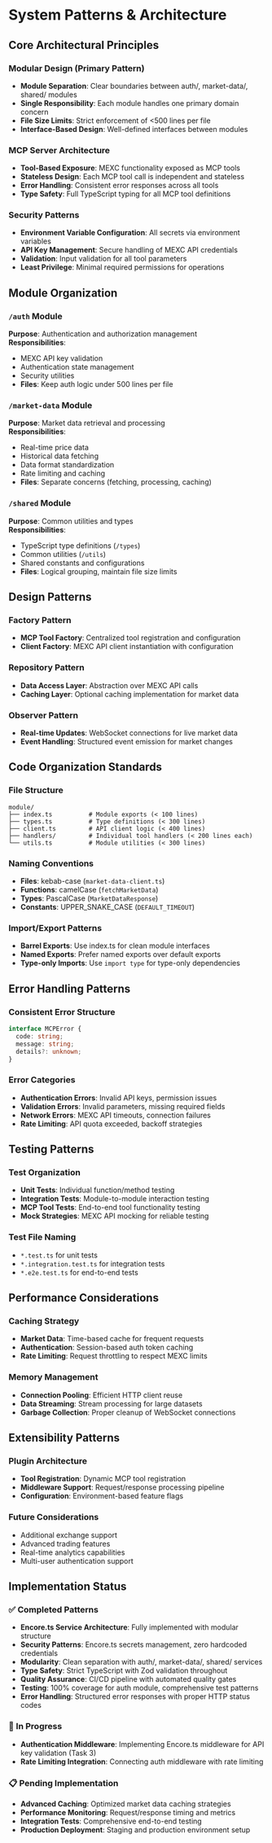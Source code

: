 # System Patterns & Architecture

## Core Architectural Principles

### Modular Design (Primary Pattern)
- **Module Separation**: Clear boundaries between auth/, market-data/, shared/ modules
- **Single Responsibility**: Each module handles one primary domain concern
- **File Size Limits**: Strict enforcement of <500 lines per file
- **Interface-Based Design**: Well-defined interfaces between modules

### MCP Server Architecture
- **Tool-Based Exposure**: MEXC functionality exposed as MCP tools
- **Stateless Design**: Each MCP tool call is independent and stateless
- **Error Handling**: Consistent error responses across all tools
- **Type Safety**: Full TypeScript typing for all MCP tool definitions

### Security Patterns
- **Environment Variable Configuration**: All secrets via environment variables
- **API Key Management**: Secure handling of MEXC API credentials
- **Validation**: Input validation for all tool parameters
- **Least Privilege**: Minimal required permissions for operations

## Module Organization

### `/auth` Module
**Purpose**: Authentication and authorization management  
**Responsibilities**:
- MEXC API key validation
- Authentication state management
- Security utilities
- **Files**: Keep auth logic under 500 lines per file

### `/market-data` Module  
**Purpose**: Market data retrieval and processing  
**Responsibilities**:
- Real-time price data
- Historical data fetching
- Data format standardization
- Rate limiting and caching
- **Files**: Separate concerns (fetching, processing, caching)

### `/shared` Module
**Purpose**: Common utilities and types  
**Responsibilities**:
- TypeScript type definitions (`/types`)
- Common utilities (`/utils`)
- Shared constants and configurations
- **Files**: Logical grouping, maintain file size limits

## Design Patterns

### Factory Pattern
- **MCP Tool Factory**: Centralized tool registration and configuration
- **Client Factory**: MEXC API client instantiation with configuration

### Repository Pattern
- **Data Access Layer**: Abstraction over MEXC API calls
- **Caching Layer**: Optional caching implementation for market data

### Observer Pattern
- **Real-time Updates**: WebSocket connections for live market data
- **Event Handling**: Structured event emission for market changes

## Code Organization Standards

### File Structure
```
module/
├── index.ts          # Module exports (< 100 lines)
├── types.ts          # Type definitions (< 300 lines)
├── client.ts         # API client logic (< 400 lines)
├── handlers/         # Individual tool handlers (< 200 lines each)
└── utils.ts          # Module utilities (< 300 lines)
```

### Naming Conventions
- **Files**: kebab-case (`market-data-client.ts`)
- **Functions**: camelCase (`fetchMarketData`)
- **Types**: PascalCase (`MarketDataResponse`)
- **Constants**: UPPER_SNAKE_CASE (`DEFAULT_TIMEOUT`)

### Import/Export Patterns
- **Barrel Exports**: Use index.ts for clean module interfaces
- **Named Exports**: Prefer named exports over default exports
- **Type-only Imports**: Use `import type` for type-only dependencies

## Error Handling Patterns

### Consistent Error Structure
```typescript
interface MCPError {
  code: string;
  message: string;
  details?: unknown;
}
```

### Error Categories
- **Authentication Errors**: Invalid API keys, permission issues
- **Validation Errors**: Invalid parameters, missing required fields
- **Network Errors**: MEXC API timeouts, connection failures
- **Rate Limiting**: API quota exceeded, backoff strategies

## Testing Patterns

### Test Organization
- **Unit Tests**: Individual function/method testing
- **Integration Tests**: Module-to-module interaction testing
- **MCP Tool Tests**: End-to-end tool functionality testing
- **Mock Strategies**: MEXC API mocking for reliable testing

### Test File Naming
- `*.test.ts` for unit tests
- `*.integration.test.ts` for integration tests
- `*.e2e.test.ts` for end-to-end tests

## Performance Considerations

### Caching Strategy
- **Market Data**: Time-based cache for frequent requests
- **Authentication**: Session-based auth token caching
- **Rate Limiting**: Request throttling to respect MEXC limits

### Memory Management
- **Connection Pooling**: Efficient HTTP client reuse
- **Data Streaming**: Stream processing for large datasets
- **Garbage Collection**: Proper cleanup of WebSocket connections

## Extensibility Patterns

### Plugin Architecture
- **Tool Registration**: Dynamic MCP tool registration
- **Middleware Support**: Request/response processing pipeline
- **Configuration**: Environment-based feature flags

### Future Considerations
- Additional exchange support
- Advanced trading features
- Real-time analytics capabilities
- Multi-user authentication support

## Implementation Status

### ✅ Completed Patterns
- **Encore.ts Service Architecture**: Fully implemented with modular structure
- **Security Patterns**: Encore.ts secrets management, zero hardcoded credentials
- **Modularity**: Clean separation with auth/, market-data/, shared/ services
- **Type Safety**: Strict TypeScript with Zod validation throughout
- **Quality Assurance**: CI/CD pipeline with automated quality gates
- **Testing**: 100% coverage for auth module, comprehensive test patterns
- **Error Handling**: Structured error responses with proper HTTP status codes

### 🔄 In Progress
- **Authentication Middleware**: Implementing Encore.ts middleware for API key validation (Task 3)
- **Rate Limiting Integration**: Connecting auth middleware with rate limiting

### 📋 Pending Implementation
- **Advanced Caching**: Optimized market data caching strategies
- **Performance Monitoring**: Request/response timing and metrics
- **Integration Tests**: Comprehensive end-to-end testing
- **Production Deployment**: Staging and production environment setup